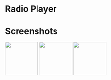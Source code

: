 # Radio Player


# Screenshots
<img src="https://raw.githubusercontent.com/m-cakir/radio-player/master/screenshot/lockscreen.png" width="108"/>
<img src="https://raw.githubusercontent.com/m-cakir/radio-player/master/screenshot/home.png" width="108"/>
<img src="https://raw.githubusercontent.com/m-cakir/radio-player/master/screenshot/notification.png" width="108"/>
